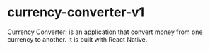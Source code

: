# currency-converter-v1
Currency Converter: is an application that convert money from one currency to another. It is built with React Native.
